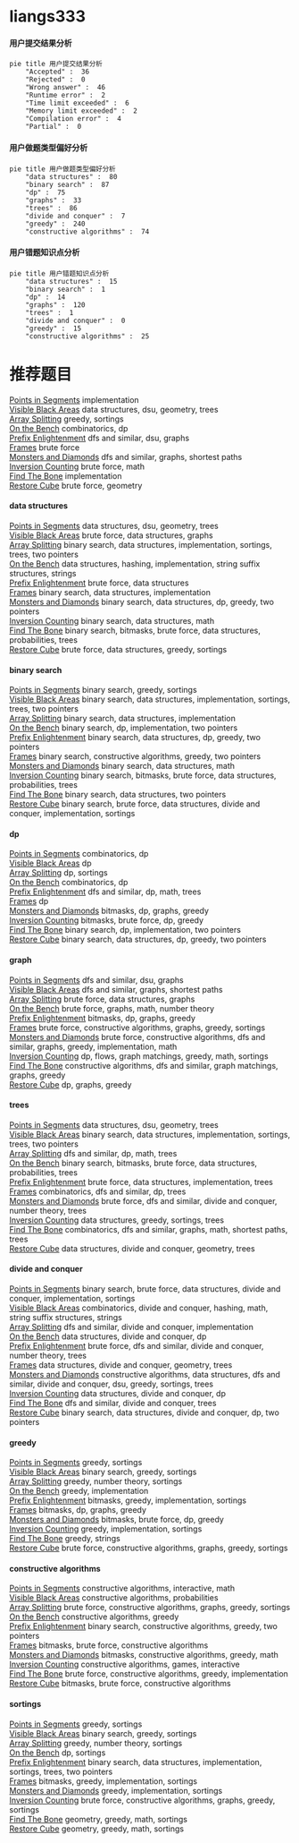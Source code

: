 # liangs333
<!-- tabs:start -->
#### **用户提交结果分析**

```mermaid
pie title 用户提交结果分析
    "Accepted" :  36
    "Rejected" :  0
    "Wrong answer" :  46
    "Runtime error" :  2
    "Time limit exceeded" :  6
    "Memory limit exceeded" :  2
    "Compilation error" :  4
    "Partial" :  0
```
#### **用户做题类型偏好分析**

```mermaid
pie title 用户做题类型偏好分析
    "data structures" :  80
    "binary search" :  87
    "dp" :  75
    "graphs" :  33
    "trees" :  86
    "divide and conquer" :  7
    "greedy" :  240
    "constructive algorithms" :  74
```
#### **用户错题知识点分析**

```mermaid
pie title 用户错题知识点分析
    "data structures" :  15
    "binary search" :  1
    "dp" :  14
    "graphs" :  120
    "trees" :  1
    "divide and conquer" :  0
    "greedy" :  15
    "constructive algorithms" :  25
```
<!-- tabs:end -->
# 推荐题目
[Points in Segments](http://codeforces.com/problemset/problem/1015/A)		implementation		  
[Visible Black Areas](http://codeforces.com/problemset/problem/962/G)		data structures,
                        dsu,
                        geometry,
                        trees		  
[Array Splitting](http://codeforces.com/problemset/problem/1197/C)		greedy,
                        sortings		  
[On the Bench](http://codeforces.com/problemset/problem/840/C)		combinatorics,
                        dp		  
[Prefix Enlightenment](https://codeforces.com/contest/1291/problem/E)		dfs and similar,
                        dsu,
                        graphs		  
[Frames](https://codeforces.com/contest/94/problem/C)		brute force		  
[Monsters and Diamonds](http://codeforces.com/problemset/problem/325/C)		dfs and similar,
                        graphs,
                        shortest paths		  
[Inversion Counting](http://codeforces.com/problemset/problem/911/D)		brute force,
                        math		  
[Find The Bone](http://codeforces.com/problemset/problem/796/B)		implementation		  
[Restore Cube](https://codeforces.com/contest/465/problem/D)		brute force,
                        geometry		  
<!-- tabs:start -->
#### **data structures**
[Points in Segments](http://codeforces.com/problemset/problem/962/G)		data structures,
                        dsu,
                        geometry,
                        trees		  
[Visible Black Areas](http://codeforces.com/problemset/problem/1056/G)		brute force,
                        data structures,
                        graphs		  
[Array Splitting](http://codeforces.com/problemset/problem/1181/D)		binary search,
                        data structures,
                        implementation,
                        sortings,
                        trees,
                        two pointers		  
[On the Bench](http://codeforces.com/problemset/problem/631/D)		data structures,
                        hashing,
                        implementation,
                        string suffix structures,
                        strings		  
[Prefix Enlightenment](http://codeforces.com/problemset/problem/316/E1)		brute force,
                        data structures		  
[Frames](http://codeforces.com/problemset/problem/1237/D)		binary search,
                        data structures,
                        implementation		  
[Monsters and Diamonds](http://codeforces.com/problemset/problem/1492/C)		binary search,
                        data structures,
                        dp,
                        greedy,
                        two pointers		  
[Inversion Counting](http://codeforces.com/problemset/problem/1490/G)		binary search,
                        data structures,
                        math		  
[Find The Bone](http://codeforces.com/problemset/problem/1479/D)		binary search,
                        bitmasks,
                        brute force,
                        data structures,
                        probabilities,
                        trees		  
[Restore Cube](http://codeforces.com/problemset/problem/1497/A)		brute force,
                        data structures,
                        greedy,
                        sortings		  
#### **binary search**
[Points in Segments](https://codeforces.com/contest/737/problem/A)		binary search,
                        greedy,
                        sortings		  
[Visible Black Areas](http://codeforces.com/problemset/problem/1181/D)		binary search,
                        data structures,
                        implementation,
                        sortings,
                        trees,
                        two pointers		  
[Array Splitting](http://codeforces.com/problemset/problem/1237/D)		binary search,
                        data structures,
                        implementation		  
[On the Bench](http://codeforces.com/problemset/problem/1354/B)		binary search,
                        dp,
                        implementation,
                        two pointers		  
[Prefix Enlightenment](http://codeforces.com/problemset/problem/1492/C)		binary search,
                        data structures,
                        dp,
                        greedy,
                        two pointers		  
[Frames](http://codeforces.com/problemset/problem/1463/D)		binary search,
                        constructive algorithms,
                        greedy,
                        two pointers		  
[Monsters and Diamonds](http://codeforces.com/problemset/problem/1490/G)		binary search,
                        data structures,
                        math		  
[Inversion Counting](http://codeforces.com/problemset/problem/1479/D)		binary search,
                        bitmasks,
                        brute force,
                        data structures,
                        probabilities,
                        trees		  
[Find The Bone](http://codeforces.com/problemset/problem/1436/E)		binary search,
                        data structures,
                        two pointers		  
[Restore Cube](http://codeforces.com/problemset/problem/1461/D)		binary search,
                        brute force,
                        data structures,
                        divide and conquer,
                        implementation,
                        sortings		  
#### **dp**
[Points in Segments](http://codeforces.com/problemset/problem/840/C)		combinatorics,
                        dp		  
[Visible Black Areas](http://codeforces.com/problemset/problem/14/E)		dp		  
[Array Splitting](http://codeforces.com/problemset/problem/39/C)		dp,
                        sortings		  
[On the Bench](http://codeforces.com/problemset/problem/128/C)		combinatorics,
                        dp		  
[Prefix Enlightenment](http://codeforces.com/problemset/problem/486/D)		dfs and similar,
                        dp,
                        math,
                        trees		  
[Frames](http://codeforces.com/problemset/problem/1500/F)		dp		  
[Monsters and Diamonds](http://codeforces.com/problemset/problem/1340/B)		bitmasks,
                        dp,
                        graphs,
                        greedy		  
[Inversion Counting](http://codeforces.com/problemset/problem/1395/C)		bitmasks,
                        brute force,
                        dp,
                        greedy		  
[Find The Bone](http://codeforces.com/problemset/problem/1354/B)		binary search,
                        dp,
                        implementation,
                        two pointers		  
[Restore Cube](http://codeforces.com/problemset/problem/1492/C)		binary search,
                        data structures,
                        dp,
                        greedy,
                        two pointers		  
#### **graph**
[Points in Segments](https://codeforces.com/contest/1291/problem/E)		dfs and similar,
                        dsu,
                        graphs		  
[Visible Black Areas](http://codeforces.com/problemset/problem/325/C)		dfs and similar,
                        graphs,
                        shortest paths		  
[Array Splitting](http://codeforces.com/problemset/problem/1056/G)		brute force,
                        data structures,
                        graphs		  
[On the Bench](http://codeforces.com/problemset/problem/303/C)		brute force,
                        graphs,
                        math,
                        number theory		  
[Prefix Enlightenment](http://codeforces.com/problemset/problem/1340/B)		bitmasks,
                        dp,
                        graphs,
                        greedy		  
[Frames](http://codeforces.com/problemset/problem/1383/D)		brute force,
                        constructive algorithms,
                        graphs,
                        greedy,
                        sortings		  
[Monsters and Diamonds](http://codeforces.com/problemset/problem/1487/C)		brute force,
                        constructive algorithms,
                        dfs and similar,
                        graphs,
                        greedy,
                        implementation,
                        math		  
[Inversion Counting](http://codeforces.com/problemset/problem/1437/C)		dp,
                        flows,
                        graph matchings,
                        greedy,
                        math,
                        sortings		  
[Find The Bone](http://codeforces.com/problemset/problem/1470/D)		constructive algorithms,
                        dfs and similar,
                        graph matchings,
                        graphs,
                        greedy		  
[Restore Cube](http://codeforces.com/problemset/problem/1476/C)		dp,
                        graphs,
                        greedy		  
#### **trees**
[Points in Segments](http://codeforces.com/problemset/problem/962/G)		data structures,
                        dsu,
                        geometry,
                        trees		  
[Visible Black Areas](http://codeforces.com/problemset/problem/1181/D)		binary search,
                        data structures,
                        implementation,
                        sortings,
                        trees,
                        two pointers		  
[Array Splitting](http://codeforces.com/problemset/problem/486/D)		dfs and similar,
                        dp,
                        math,
                        trees		  
[On the Bench](http://codeforces.com/problemset/problem/1479/D)		binary search,
                        bitmasks,
                        brute force,
                        data structures,
                        probabilities,
                        trees		  
[Prefix Enlightenment](http://codeforces.com/problemset/problem/1511/C)		brute force,
                        data structures,
                        implementation,
                        trees		  
[Frames](http://codeforces.com/problemset/problem/1499/F)		combinatorics,
                        dfs and similar,
                        dp,
                        trees		  
[Monsters and Diamonds](http://codeforces.com/problemset/problem/1491/E)		brute force,
                        dfs and similar,
                        divide and conquer,
                        number theory,
                        trees		  
[Inversion Counting](http://codeforces.com/problemset/problem/1466/D)		data structures,
                        greedy,
                        sortings,
                        trees		  
[Find The Bone](http://codeforces.com/problemset/problem/1495/D)		combinatorics,
                        dfs and similar,
                        graphs,
                        math,
                        shortest paths,
                        trees		  
[Restore Cube](http://codeforces.com/problemset/problem/1303/G)		data structures,
                        divide and conquer,
                        geometry,
                        trees		  
#### **divide and conquer**
[Points in Segments](http://codeforces.com/problemset/problem/1461/D)		binary search,
                        brute force,
                        data structures,
                        divide and conquer,
                        implementation,
                        sortings		  
[Visible Black Areas](http://codeforces.com/problemset/problem/1466/G)		combinatorics,
                        divide and conquer,
                        hashing,
                        math,
                        string suffix structures,
                        strings		  
[Array Splitting](http://codeforces.com/problemset/problem/1490/D)		dfs and similar,
                        divide and conquer,
                        implementation		  
[On the Bench](https://codeforces.com/contest/1483/problem/C)		data structures,
                        divide and conquer,
                        dp		  
[Prefix Enlightenment](http://codeforces.com/problemset/problem/1491/E)		brute force,
                        dfs and similar,
                        divide and conquer,
                        number theory,
                        trees		  
[Frames](http://codeforces.com/problemset/problem/1303/G)		data structures,
                        divide and conquer,
                        geometry,
                        trees		  
[Monsters and Diamonds](http://codeforces.com/problemset/problem/1494/D)		constructive algorithms,
                        data structures,
                        dfs and similar,
                        divide and conquer,
                        dsu,
                        greedy,
                        sortings,
                        trees		  
[Inversion Counting](http://codeforces.com/problemset/problem/1482/E)		data structures,
                        divide and conquer,
                        dp		  
[Find The Bone](http://codeforces.com/problemset/problem/566/C)		dfs and similar,
                        divide and conquer,
                        trees		  
[Restore Cube](http://codeforces.com/problemset/problem/1428/F)		binary search,
                        data structures,
                        divide and conquer,
                        dp,
                        two pointers		  
#### **greedy**
[Points in Segments](http://codeforces.com/problemset/problem/1197/C)		greedy,
                        sortings		  
[Visible Black Areas](https://codeforces.com/contest/737/problem/A)		binary search,
                        greedy,
                        sortings		  
[Array Splitting](http://codeforces.com/problemset/problem/735/B)		greedy,
                        number theory,
                        sortings		  
[On the Bench](http://codeforces.com/problemset/problem/701/A)		greedy,
                        implementation		  
[Prefix Enlightenment](http://codeforces.com/problemset/problem/437/B)		bitmasks,
                        greedy,
                        implementation,
                        sortings		  
[Frames](http://codeforces.com/problemset/problem/1340/B)		bitmasks,
                        dp,
                        graphs,
                        greedy		  
[Monsters and Diamonds](http://codeforces.com/problemset/problem/1395/C)		bitmasks,
                        brute force,
                        dp,
                        greedy		  
[Inversion Counting](http://codeforces.com/problemset/problem/1480/B)		greedy,
                        implementation,
                        sortings		  
[Find The Bone](http://codeforces.com/problemset/problem/1102/D)		greedy,
                        strings		  
[Restore Cube](http://codeforces.com/problemset/problem/1383/D)		brute force,
                        constructive algorithms,
                        graphs,
                        greedy,
                        sortings		  
#### **constructive algorithms**
[Points in Segments](https://codeforces.com/contest/680/problem/C)		constructive algorithms,
                        interactive,
                        math		  
[Visible Black Areas](https://codeforces.com/contest/1347/problem/E)		constructive algorithms,
                        probabilities		  
[Array Splitting](http://codeforces.com/problemset/problem/1383/D)		brute force,
                        constructive algorithms,
                        graphs,
                        greedy,
                        sortings		  
[On the Bench](http://codeforces.com/problemset/problem/1493/A)		constructive algorithms,
                        greedy		  
[Prefix Enlightenment](http://codeforces.com/problemset/problem/1463/D)		binary search,
                        constructive algorithms,
                        greedy,
                        two pointers		  
[Frames](https://codeforces.com/contest/1456/problem/B)		bitmasks,
                        brute force,
                        constructive algorithms		  
[Monsters and Diamonds](http://codeforces.com/problemset/problem/1492/D)		bitmasks,
                        constructive algorithms,
                        greedy,
                        math		  
[Inversion Counting](https://codeforces.com/contest/1504/problem/D)		constructive algorithms,
                        games,
                        interactive		  
[Find The Bone](https://codeforces.com/contest/1483/problem/A)		brute force,
                        constructive algorithms,
                        greedy,
                        implementation		  
[Restore Cube](https://codeforces.com/contest/1457/problem/D)		bitmasks,
                        brute force,
                        constructive algorithms		  
#### **sortings**
[Points in Segments](http://codeforces.com/problemset/problem/1197/C)		greedy,
                        sortings		  
[Visible Black Areas](https://codeforces.com/contest/737/problem/A)		binary search,
                        greedy,
                        sortings		  
[Array Splitting](http://codeforces.com/problemset/problem/735/B)		greedy,
                        number theory,
                        sortings		  
[On the Bench](http://codeforces.com/problemset/problem/39/C)		dp,
                        sortings		  
[Prefix Enlightenment](http://codeforces.com/problemset/problem/1181/D)		binary search,
                        data structures,
                        implementation,
                        sortings,
                        trees,
                        two pointers		  
[Frames](http://codeforces.com/problemset/problem/437/B)		bitmasks,
                        greedy,
                        implementation,
                        sortings		  
[Monsters and Diamonds](http://codeforces.com/problemset/problem/1480/B)		greedy,
                        implementation,
                        sortings		  
[Inversion Counting](http://codeforces.com/problemset/problem/1383/D)		brute force,
                        constructive algorithms,
                        graphs,
                        greedy,
                        sortings		  
[Find The Bone](https://codeforces.com/contest/1496/problem/C)		geometry,
                        greedy,
                        math,
                        sortings		  
[Restore Cube](http://codeforces.com/problemset/problem/1495/A)		geometry,
                        greedy,
                        math,
                        sortings		  
<!-- tabs:end -->
